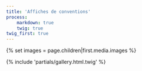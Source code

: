 ```yaml
---
title: 'Affiches de conventions'
process:
    markdown: true
    twig: true
twig_first: true
---
```

{% set images = page.children|first.media.images %}

{% include 'partials/gallery.html.twig' %}
